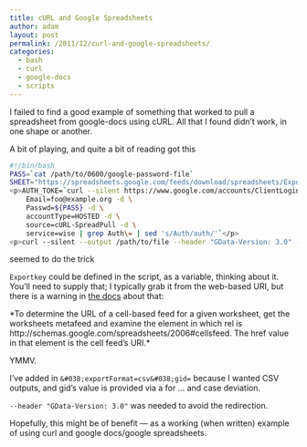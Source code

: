 ```yaml
---
title: cURL and Google Spreadsheets
author: adam
layout: post
permalink: /2011/12/curl-and-google-spreadsheets/
categories:
  - bash
  - curl
  - google-docs
  - scripts
---
```

I failed to find a good example of something that worked to pull a spreadsheet from google-docs using cURL. All that I found didn&#8217;t work, in one shape or another.

A bit of playing, and quite a bit of reading got this

```bash
#!/bin/bash
PASS=`cat /path/to/0600/google-password-file`
SHEET="https://spreadsheets.google.com/feeds/download/spreadsheets/Exportkey=addyourownsheetIDhere&#038;exportFormat=csv&#038;gid="</p>
<p>AUTH_TOKE=`curl --silent https://www.google.com/accounts/ClientLogin -d \
    Email=foo@example.org -d \
    Passwd=${PASS} -d \
    accountType=HOSTED -d \
    source=cURL-SpreadPull -d \
    service=wise | grep Auth\= | sed 's/Auth/auth/'`</p>
<p>curl --silent --output /path/to/file --header "GData-Version: 3.0" --header "Authorization: GoogleLogin ${AUTH_TOKE}" "${SHEET}${TAB}"
```

seemed to do the trick

`Exportkey` could be defined in the script, as a variable, thinking about it. You&#8217;ll need to supply that; I typically grab it from the web-based URI, but there is a warning in [the docs][1] about that:

<quote>  
*To determine the URL of a cell-based feed for a given worksheet, get the worksheets metafeed and examine the <link> element in which rel is http://schemas.google.com/spreadsheets/2006#cellsfeed. The href value in that element is the cell feed&#8217;s URI.*  
</quote>

YMMV.

I&#8217;ve added in `&#038;exportFormat=csv&#038;gid=` because I wanted CSV outputs, and gid&#8217;s value is provided via a for &#8230; and case deviation.

`--header "GData-Version: 3.0"` was needed to avoid the redirection.

Hopefully, this might be of benefit &#8212; as a working (when written) example of using curl and google docs/google spreadsheets.

 [1]: http://code.google.com/apis/spreadsheets/data/3.0/developers_guide.html#RetrievingCellFeeds
